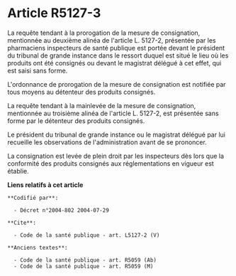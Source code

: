 # Article R5127-3

La requête tendant à la prorogation de la mesure de consignation, mentionnée au deuxième alinéa de l'article L. 5127-2,
présentée par les pharmaciens inspecteurs de santé publique est portée devant le président du tribunal de grande instance
dans le ressort duquel est situé le lieu où les produits ont été consignés ou devant le magistrat délégué à cet effet, qui
est saisi sans forme.

L'ordonnance de prorogation de la mesure de consignation est notifiée par tous moyens au détenteur des produits consignés.

La requête tendant à la mainlevée de la mesure de consignation, mentionnée au troisième alinéa de l'article L. 5127-2, est
présentée sans forme par le détenteur des produits consignés.

Le président du tribunal de grande instance ou le magistrat délégué par lui recueille les observations de l'administration
avant de se prononcer.

La consignation est levée de plein droit par les inspecteurs dès lors que la conformité des produits consignés aux
réglementations en vigueur est établie.

**Liens relatifs à cet article**

	**Codifié par**:

	  - Décret n°2004-802 2004-07-29

	**Cite**:

	  - Code de la santé publique - art. L5127-2 (V)

	**Anciens textes**:

	  - Code de la santé publique - art. R5059 (Ab)
	  - Code de la santé publique - art. R5059 (M)
